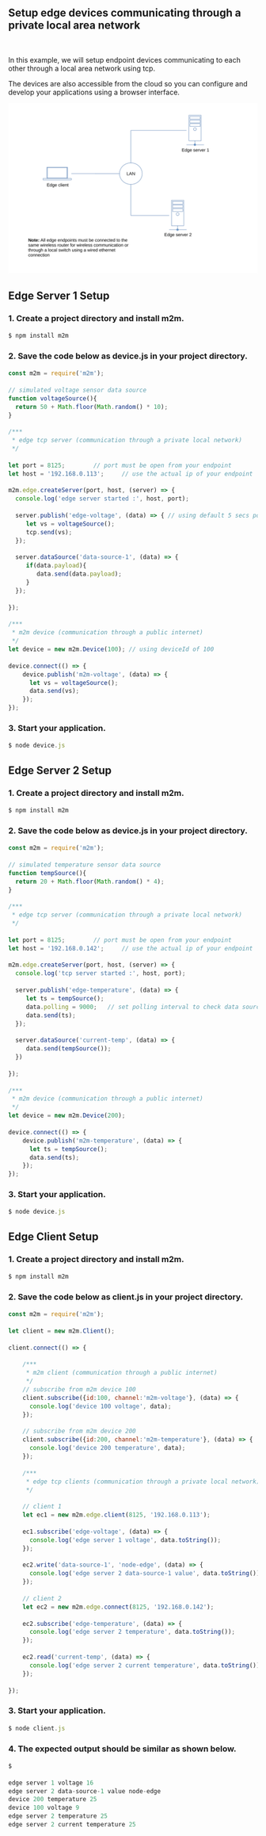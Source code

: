 
## Setup edge devices communicating through a private local area network 

<br>

In this example, we will setup endpoint devices communicating to each other through a local area network using tcp. 

The devices are also accessible from the cloud so you can configure and develop your applications using a browser interface. 

![](assets/m2m-edge.svg)

## Edge Server 1 Setup

### 1. Create a project directory and install m2m.
```js
$ npm install m2m
```
### 2. Save the code below as device.js in your project directory.
```js
const m2m = require('m2m');

// simulated voltage sensor data source
function voltageSource(){
  return 50 + Math.floor(Math.random() * 10);
}

/***
 * edge tcp server (communication through a private local network)
 */
    
let port = 8125;		// port must be open from your endpoint
let host = '192.168.0.113'; 	// use the actual ip of your endpoint

m2m.edge.createServer(port, host, (server) => {
  console.log('edge server started :', host, port);
  
  server.publish('edge-voltage', (data) => { // using default 5 secs polling interval
     let vs = voltageSource();
     tcp.send(vs);
  });
  
  server.dataSource('data-source-1', (data) => {
     if(data.payload){
        data.send(data.payload);
     }
  });
  
});

/***
 * m2m device (communication through a public internet)
 */
let device = new m2m.Device(100); // using deviceId of 100

device.connect(() => {
    device.publish('m2m-voltage', (data) => {
      let vs = voltageSource();
      data.send(vs);
    });
});

```
### 3. Start your application.
```js
$ node device.js
```

## Edge Server 2 Setup

### 1. Create a project directory and install m2m.
```js
$ npm install m2m
```
### 2. Save the code below as device.js in your project directory.
```js
const m2m = require('m2m');

// simulated temperature sensor data source
function tempSource(){
  return 20 + Math.floor(Math.random() * 4);
}

/***
 * edge tcp server (communication through a private local network)
 */
    
let port = 8125;		// port must be open from your endpoint
let host = '192.168.0.142'; 	// use the actual ip of your endpoint

m2m.edge.createServer(port, host, (server) => {
  console.log('tcp server started :', host, port);
  
  server.publish('edge-temperature', (data) => {
     let ts = tempSource();
     data.polling = 9000; 	// set polling interval to check data source for any changes
     data.send(ts);
  });
  
  server.dataSource('current-temp', (data) => {
     data.send(tempSource()); 
  })
  
});

/***
 * m2m device (communication through a public internet)
 */
let device = new m2m.Device(200);

device.connect(() => {
    device.publish('m2m-temperature', (data) => {
      let ts = tempSource();
      data.send(ts);
    });
});

```
### 3. Start your application.
```js
$ node device.js
```

## Edge Client Setup

### 1. Create a project directory and install m2m.
```js
$ npm install m2m
```
### 2. Save the code below as client.js in your project directory.
```js
const m2m = require('m2m'); 

let client = new m2m.Client();

client.connect(() => {
    
    /***
     * m2m client (communication through a public internet)
     */
    // subscribe from m2m device 100
    client.subscribe({id:100, channel:'m2m-voltage'}, (data) => {
      console.log('device 100 voltage', data);
    });

    // subscribe from m2m device 200
    client.subscribe({id:200, channel:'m2m-temperature'}, (data) => {
      console.log('device 200 temperature', data);
    });

    /***
     * edge tcp clients (communication through a private local network)
     */
     
    // client 1 
    let ec1 = new m2m.edge.client(8125, '192.168.0.113');
    
    ec1.subscribe('edge-voltage', (data) => {
      console.log('edge server 1 voltage', data.toString());
    });
    
    ec2.write('data-source-1', 'node-edge', (data) => {
      console.log('edge server 2 data-source-1 value', data.toString());
    });

    // client 2
    let ec2 = new m2m.edge.connect(8125, '192.168.0.142');
    
    ec2.subscribe('edge-temperature', (data) => {
      console.log('edge server 2 temperature', data.toString());
    });
    
    ec2.read('current-temp', (data) => {
      console.log('edge server 2 current temperature', data.toString());
    });
    
});

```
### 3. Start your application.
```js
$ node client.js
```

### 4. The expected output should be similar as shown below.
```js
$

edge server 1 voltage 16
edge server 2 data-source-1 value node-edge
device 200 temperature 25
device 100 voltage 9
edge server 2 temperature 25
edge server 2 current temperature 25

```


